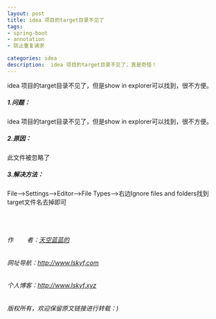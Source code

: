 ```yaml
---
layout: post
title: idea 项目的target目录不见了
tags:
- spring-boot 
- annotation
- 防止重复请求

categories: idea
description:  idea 项目的target目录不见了，真是奇怪！
---
```

idea 项目的target目录不见了，但是show in explorer可以找到，很不方便。
<!-- more -->

##### 1.问题： #####
idea 项目的target目录不见了，但是show in explorer可以找到，很不方便。
##### 2.原因： #####
此文件被忽略了
##### 3.解决方法： #####
File-->Settings-->Editor-->File Types-->右边Ignore files and folders找到target文件名去掉即可

<br/>
<br/>

###### 作&nbsp;&nbsp;&nbsp;&nbsp;&nbsp;&nbsp;&nbsp;&nbsp;者：<a href="#">天空蓝蓝的</a> ######
###### 网址导航：<a href="http://www.lskyf.com" target="_blank">http://www.lskyf.com</a> ######
###### 个人博客：<a href="http://www.lskyf.xyz" target="_blank">http://www.lskyf.xyz</a> ######
###### 版权所有，欢迎保留原文链接进行转载：) ######